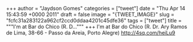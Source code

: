 
+++
author = "Jaydson Gomes"
categories = ["tweet"]
date = "Thu Apr 14 15:43:59 +0000 2011"
draft = false
image = "{TWEET_IMAGE}"
slug = "fcfc31a283122a962cf2ccd0ddaa4201c45dfe36"
tags = ["tweet"]
title = """I'm at Bar do Chico (R. D..."""
+++
I'm at Bar do Chico (R. Dr. Ary Ramos de Lima, 38-66 - Passo da Areia, Porto Alegre) http://4sq.com/heiLu9
